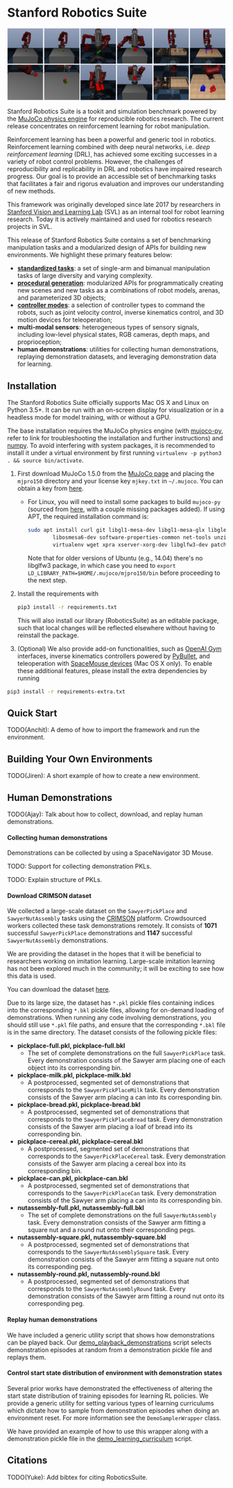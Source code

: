 # Stanford Robotics Suite

![gallery of_environments](resources/gallery.png)

Stanford Robotics Suite is a tookit and simulation benchmark powered by the [MuJoCo physics engine](http://mujoco.org/) for reproducible robotics research. The current release concentrates on reinforcement learning for robot manipulation.

Reinforcement learning has been a powerful and generic tool in robotics. Reinforcement learning combined with deep neural networks, i.e. *deep reinforcement learning* (DRL), has achieved some exciting successes in a variety of robot control problems. However, the challenges of reproducibility and replicability in DRL and robotics have impaired research progress. Our goal is to provide an accessible set of benchmarking tasks that facilitates a fair and rigorus evaluation and improves our understanding of new methods.

This framework was originally developed since late 2017 by researchers in [Stanford Vision and Learning Lab](http://svl.stanford.edu/) (SVL) as an internal tool for robot learning research. Today it is actively maintained and used for robotics research projects in SVL.

This release of Stanford Robotics Suite contains a set of benchmarking manipulation tasks and a modularized design of APIs for building new environments. We highlight these primary features below:

* [**standardized tasks**](RoboticsSuite/environments): a set of single-arm and bimanual manipulation tasks of large diversity and varying complexity.
* [**procedural generation**](RoboticsSuite/models): modularized APIs for programmatically creating new scenes and new tasks as a combinations of robot models, arenas, and parameterized 3D objects;
* [**controller modes**](RoboticsSuite/controllers): a selection of controller types to command the robots, such as joint velocity control, inverse kinematics control, and 3D motion devices for teleoperation;
* **multi-modal sensors**: heterogeneous types of sensory signals, including low-level physical states, RGB cameras, depth maps, and proprioception;
* **human demonstrations**: utilities for collecting human demonstrations, replaying demonstration datasets, and leveraging demonstration data for learning.

## Installation
The Stanford Robotics Suite officially supports Mac OS X and Linux on Python 3.5+. It can be run with an on-screen display for visualization or in a headless mode for model training, with or without a GPU.

The base installation requires the MuJoCo physics engine (with [mujoco-py](https://github.com/openai/mujoco-py), refer to link for troubleshooting the installation and further instructions) and [numpy](http://www.numpy.org/). To avoid interfering with system packages, it is recommended to install it under a virtual environment by first running `virtualenv -p python3 . && source bin/activate`.

1. First download MuJoCo 1.5.0 from the [MuJoCo page](https://www.roboti.us/download/) and placing the `mjpro150` directory and your license key `mjkey.txt` in `~/.mujoco`. You can obtain a key from [here](https://www.roboti.us/license.html).
   - For Linux, you will need to install some packages to build `mujoco-py` (sourced from [here](https://github.com/openai/mujoco-py/blob/master/Dockerfile), with a couple missing packages added). If using APT, the required installation command is:
     ```bash
     sudo apt install curl git libgl1-mesa-dev libgl1-mesa-glx libglew-dev \
             libosmesa6-dev software-properties-common net-tools unzip vim \
             virtualenv wget xpra xserver-xorg-dev libglfw3-dev patchelf
     ```
     Note that for older versions of Ubuntu (e.g., 14.04) there's no libglfw3 package, in which case you need to `export LD_LIBRARY_PATH=$HOME/.mujoco/mjpro150/bin` before proceeding to the next step.

2. Install the requirements with
   ```bash
   pip3 install -r requirements.txt
   ```
   This will also install our library (RoboticsSuite) as an editable package, such that local changes will be reflected elsewhere without having to reinstall the package.

3. (Optional) We also provide add-on functionalities, such as [OpenAI Gym](https://github.com/openai/gym) interfaces, inverse kinematics controllers powered by [PyBullet](http://bulletphysics.org), and teleoperation with [SpaceMouse devices](https://www.3dconnexion.com/products/spacemouse.html) (Mac OS X only). To enable these additional features, please install the extra dependencies by running
  ```bash
  pip3 install -r requirements-extra.txt
  ```

## Quick Start
TODO(Anchit): A demo of how to import the framework and run the environment.

## Building Your Own Environments
TODO(Jiren): A short example of how to create a new environment.

## Human Demonstrations
TODO(Ajay): Talk about how to collect, download, and replay human demonstrations.

#### Collecting human demonstrations

Demonstrations can be collected by using a SpaceNavigator 3D Mouse. 

TODO: Support for collecting demonstration PKLs.

TODO: Explain structure of PKLs.

#### Download CRIMSON dataset

We collected a large-scale dataset on the `SawyerPickPlace` and `SawyerNutAssembly` tasks using the [CRIMSON](https://crowdncloud.ai/) platform. Crowdsourced workers collected these task demonstrations remotely. It consists of **1071** successful `SawyerPickPlace` demonstrations and **1147** successful `SawyerNutAssembly` demonstrations.

We are providing the dataset in the hopes that it will be beneficial to researchers working on imitation learning. Large-scale imitation learning has not been explored much in the community; it will be exciting to see how this data is used.  

You can download the dataset [here](https://drive.google.com/open?id=1iZSXTQZfBVcIBC3dRF5xUqMmWCmW64PD).

Due to its large size, the dataset has `*.pkl` pickle files containing indices into the corresponding `*.bkl` pickle files, allowing for on-demand loading of demonstrations. When running any code involving demonstrations, you should still use `*.pkl` file paths, and ensure that the corresponding `*.bkl` file is in the same directory. The dataset consists of the following pickle files:

- **pickplace-full.pkl, pickplace-full.bkl**
  - The set of complete demonstrations on the full `SawyerPickPlace` task. Every demonstration consists of the Sawyer arm placing one of each object into its corresponding bin.
- **pickplace-milk.pkl, pickplace-milk.bkl**
  - A postprocessed, segmented set of demonstrations that corresponds to the `SawyerPickPlaceMilk` task. Every demonstration consists of the Sawyer arm placing a can into its corresponding bin. 
- **pickplace-bread.pkl, pickplace-bread.bkl**
  - A postprocessed, segmented set of demonstrations that corresponds to the `SawyerPickPlaceBread` task. Every demonstration consists of the Sawyer arm placing a loaf of bread into its corresponding bin. 
- **pickplace-cereal.pkl, pickplace-cereal.bkl**
  - A postprocessed, segmented set of demonstrations that corresponds to the `SawyerPickPlaceCereal` task. Every demonstration consists of the Sawyer arm placing a cereal box into its corresponding bin. 
- **pickplace-can.pkl, pickplace-can.bkl**
  - A postprocessed, segmented set of demonstrations that corresponds to the `SawyerPickPlaceCan` task. Every demonstration consists of the Sawyer arm placing a can into its corresponding bin. 
- **nutassembly-full.pkl, nutassembly-full.bkl**
  - The set of complete demonstrations on the full `SawyerNutAssembly` task. Every demonstration consists of the Sawyer arm fitting a square nut and a round nut onto their corresponding pegs. 
- **nutassembly-square.pkl, nutassembly-square.bkl**
  - A postprocessed, segmented set of demonstrations that corresponds to the `SawyerNutAssemblySquare` task. Every demonstration consists of the Sawyer arm fitting a square nut onto its corresponding peg. 
- **nutassembly-round.pkl, nutassembly-round.bkl**
  - A postprocessed, segmented set of demonstrations that corresponds to the `SawyerNutAssemblyRound` task. Every demonstration consists of the Sawyer arm fitting a round nut onto its corresponding peg. 

#### Replay human demonstrations

We have included a generic utility script that shows how demonstrations can be played back. Our [demo_playback_demonstrations](RoboticsSuite/scripts/demo_playback_demonstrations.py) script selects demonstration episodes at random from a demonstration pickle file and replays them.

#### Control start state distribution of environment with demonstration states

Several prior works have demonstrated the effectiveness of altering the start state distribution of training episodes for learning RL policies. We provide a generic utility for setting various types of learning curriculums which dictate how to sample from demonstration episodes when doing an environment reset. For more information see the `DemoSamplerWrapper` class. 

We have provided an example of how to use this wrapper along with a demonstration pickle file in the [demo_learning_curriculum](RoboticsSuite/scripts/demo_learning_curriculum.py) script.

## Citations
TODO(Yuke): Add bibtex for citing RoboticsSuite.

